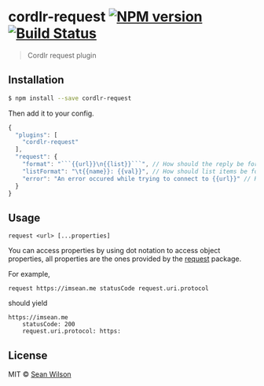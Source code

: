 # cordlr-request [![NPM version](https://badge.fury.io/js/cordlr-request.svg)](https://npmjs.org/package/cordlr-request) [![Build Status](https://travis-ci.org/seanc/cordlr-request.svg?branch=master)](https://travis-ci.org/seanc/cordlr-request)

> Cordlr request plugin

## Installation

```sh
$ npm install --save cordlr-request
```

Then add it to your config.

```js
{
  "plugins": [
    "cordlr-request"
  ],
  "request": {
    "format": "```{{url}}\n{{list}}```", // How should the reply be formatted
    "listFormat": "\t{{name}}: {{val}}", // How should list items be formatted
    "error": "An error occured while trying to connect to {{url}}" // How should error messages be formatted
  }
}
```

## Usage

```
request <url> [...properties]
```

You can access properties by using dot notation to access object properties,
all properties are the ones provided by the [request](https://www.npmjs.com/package/request) package.

For example,

```
request https://imsean.me statusCode request.uri.protocol
```

should yield

```
https://imsean.me
    statusCode: 200
    request.uri.protocol: https:
```

## License

MIT © [Sean Wilson](https://imsean.me)
